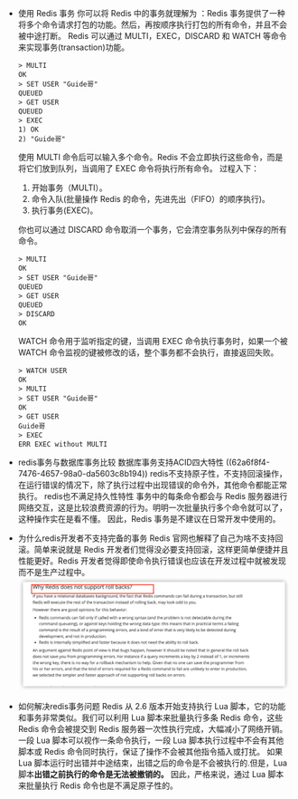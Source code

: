 - 使用 Redis 事务
  你可以将 Redis 中的事务就理解为 ：Redis 事务提供了一种将多个命令请求打包的功能。然后，再按顺序执行打包的所有命令，并且不会被中途打断。
  Redis 可以通过 MULTI，EXEC，DISCARD 和 WATCH 等命令来实现事务(transaction)功能。
  ```
  > MULTI
  OK
  > SET USER "Guide哥"
  QUEUED
  > GET USER
  QUEUED
  > EXEC
  1) OK
  2) "Guide哥"
  ```
  使用 MULTI 命令后可以输入多个命令。Redis 不会立即执行这些命令，而是将它们放到队列，当调用了 EXEC 命令将执行所有命令。
  过程入下：
  1. 开始事务（MULTI）。
  2. 命令入队(批量操作 Redis 的命令，先进先出（FIFO）的顺序执行)。
  3. 执行事务(EXEC)。
  
  你也可以通过 DISCARD 命令取消一个事务，它会清空事务队列中保存的所有命令。
  ```
  > MULTI
  OK
  > SET USER "Guide哥"
  QUEUED
  > GET USER
  QUEUED
  > DISCARD
  OK
  ```
  WATCH 命令用于监听指定的键，当调用 EXEC 命令执行事务时，如果一个被 WATCH 命令监视的键被修改的话，整个事务都不会执行，直接返回失败。
  ```
  > WATCH USER
  OK
  > MULTI
  > SET USER "Guide哥"
  OK
  > GET USER
  Guide哥
  > EXEC
  ERR EXEC without MULTI
  ```
- redis事务与数据库事务比较
  数据库事务支持ACID四大特性 ((62a6f8f4-7476-4657-98a0-da5603c8b194))
  redis不支持原子性，不支持回滚操作，在运行错误的情况下，除了执行过程中出现错误的命令外，其他命令都能正常执行。
  redis也不满足持久性特性
  事务中的每条命令都会与 Redis 服务器进行网络交互，这是比较浪费资源的行为。明明一次批量执行多个命令就可以了，这种操作实在是看不懂。
  因此，Redis 事务是不建议在日常开发中使用的。
- 为什么redis开发者不支持完备的事务
  Redis 官网也解释了自己为啥不支持回滚。简单来说就是 Redis 开发者们觉得没必要支持回滚，这样更简单便捷并且性能更好。Redis 开发者觉得即使命令执行错误也应该在开发过程中就被发现而不是生产过程中。
  ![image.png](../assets/image_1655820969412_0.png)
- 如何解决redis事务问题
  Redis 从 2.6 版本开始支持执行 Lua 脚本，它的功能和事务非常类似。我们可以利用 Lua 脚本来批量执行多条 Redis 命令，这些 Redis 命令会被提交到 Redis 服务器一次性执行完成，大幅减小了网络开销。
  一段 Lua 脚本可以视作一条命令执行，一段 Lua 脚本执行过程中不会有其他脚本或 Redis 命令同时执行，保证了操作不会被其他指令插入或打扰。
  如果 Lua 脚本运行时出错并中途结束，出错之后的命令是不会被执行的.但是，Lua脚本**出错之前执行的命令是无法被撤销的。**
  因此，严格来说，通过 Lua 脚本来批量执行 Redis 命令也是不满足原子性的。